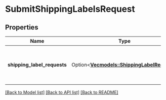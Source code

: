 # SubmitShippingLabelsRequest

## Properties

Name | Type | Description | Notes
------------ | ------------- | ------------- | -------------
**shipping_label_requests** | Option<[**Vec<models::ShippingLabelRequest>**](ShippingLabelRequest.md)> | An array of shipping label requests to be processed. | [optional]

[[Back to Model list]](../README.md#documentation-for-models) [[Back to API list]](../README.md#documentation-for-api-endpoints) [[Back to README]](../README.md)


